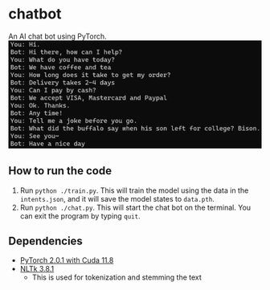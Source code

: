 # chatbot

An AI chat bot using PyTorch.
![Demo](./Demo.jpg)

## How to run the code

1. Run `python ./train.py`. This will train the model using the data in the `intents.json`, and it will save the model states to `data.pth`.
2. Run `python ./chat.py`. This will start the chat bot on the terminal. You can exit the program by typing `quit`.

## Dependencies

- [PyTorch 2.0.1 with Cuda 11.8](https://pytorch.org/)
- [NLTk 3.8.1](https://www.nltk.org/index.html)
  - This is used for tokenization and stemming the text


